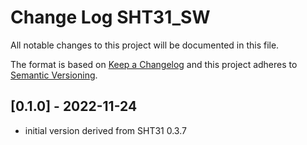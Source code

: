 # Change Log SHT31_SW

All notable changes to this project will be documented in this file.

The format is based on [Keep a Changelog](http://keepachangelog.com/)
and this project adheres to [Semantic Versioning](http://semver.org/).


## [0.1.0] - 2022-11-24
- initial version derived from SHT31 0.3.7



